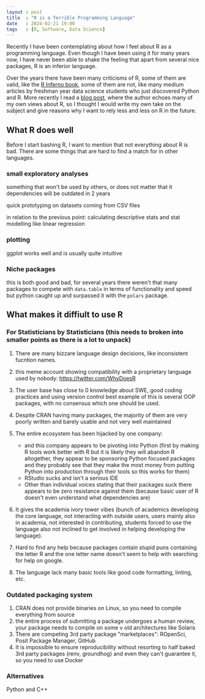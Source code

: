 ```yaml
---
layout : post
title  : "R is a Terrible Programming Language"
date   : 2024-02-21 19:00
tags   : [R, Software, Data Science] 
---
```


Recently I have been contemplating about how I feel about R as a programming
language. Even though I have been using it for many years now, I have never been
able to shake the feeling that apart from several nice packages, R is an
inferior language.

Over the years there have been many criticisms of R, some of them are valid,
like the [R Inferno book][1], some of them are not, like many medium articles by
freshman year data science students who just discovered Python and R. More
recently I read a [blog post][2], where the author echoes many of my own views
about R, so I thought I would write my own take on the subject and give reasons
why I want to rely less and less on R in the future.

## What R does well

Before I start bashing R, I want to mention that not everything about R is bad.
There are some things that are hard to find a match for in other languages.

### small exploratory analyses

something that won't be used by others, or does not matter that it dependencies
will be outdated in 2 years

quick prototyping on datasets coming from CSV files

in relation to the previous point: calculating descriptive stats and stat
modelling like linear regression

### plotting

ggplot works well and is usually quite intuitive

### Niche packages

this is both good and bad, for several years there weren't that many packages to
compete with `data.table` in terms of functionality and speed but python caught
up and surpassed it with the `polars` package.

## What makes it diffiult to use R

### For Statisticians by Statisticians (this needs to broken into smaller points as there is a lot to unpack)

1. There are many bizzare language design decisions, like inconsistent fucntion
   names.
2. this meme account showing compatibility with a proprietary language used by
   nobody: https://twitter.com/WhyDoesR
3. The user base has close to 0 knowledge about SWE, good coding practices and
   using version control best example of this is several OOP packages, with no
   consensus which one should be used.
4. Despite CRAN having many packages, the majority of them are very poorly
   written and barely usable and not very well maintained
5. The entire ecosystem has been hijacked by one company:

     - and this company appears to be pivoting into Python (first by making R
       tools work better with R but it is likely they will abandon R altogether,
       they appear to be sponsoring Python focused packages and they probably see
       that they make the most money from putting Python into production through
       their tools so this works for them)
     - RStudio sucks and isn't a serious IDE
     - Other than individual voices stating that their packages suck there
       appears to be zero resistance against them (because basic user of R
       doesn't even understand what dependencies are)
6. It gives the academia ivory tower vibes (bunch of academics developing the
   core language, not interacting with outside users, users mainly also in
   academia, not interested in contributing, students forced to use the language
   also not inclined to get involved in helping developing the language).
7. Hard to find any help because packages contain stupid puns containing the
   letter R and the one letter name doesn't seem to help with searching for help
   on google.
8. The language lack many basic tools like good code formatting, linting, etc.

### Outdated packaging system

1. CRAN does not provide binaries on Linux, so you need to compile everything
   from source
2. the entire process of submitting a package undergoes a human review, your
   package needs to compile on some v old architectures like Solaris
3. There are competing 3rd party package "marketplaces": ROpenSci, Posit Package
   Manager, GitHub
4. It is impossible to ensure reproducibility without resorting to half baked
   3rd party packages (renv, groundhog) and even they can't guarantee it, so you
   need to use Docker

### Alternatives

Python and C++


[1]: https://www.burns-stat.com/pages/Tutor/R_inferno.pdf
[2]: https://www.hendrik-erz.de/post/a-rant